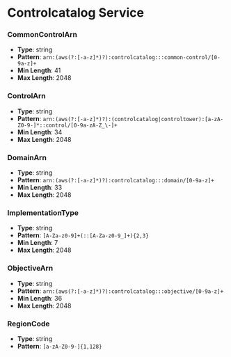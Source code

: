 # Controlcatalog Service

### CommonControlArn
- **Type**: string
- **Pattern**: `arn:(aws(?:[-a-z]*)?):controlcatalog:::common-control/[0-9a-z]+`
- **Min Length**: 41
- **Max Length**: 2048

### ControlArn
- **Type**: string
- **Pattern**: `arn:(aws(?:[-a-z]*)?):(controlcatalog|controltower):[a-zA-Z0-9-]*::control/[0-9a-zA-Z_\-]+`
- **Min Length**: 34
- **Max Length**: 2048

### DomainArn
- **Type**: string
- **Pattern**: `arn:(aws(?:[-a-z]*)?):controlcatalog:::domain/[0-9a-z]+`
- **Min Length**: 33
- **Max Length**: 2048

### ImplementationType
- **Type**: string
- **Pattern**: `[A-Za-z0-9]+(::[A-Za-z0-9_]+){2,3}`
- **Min Length**: 7
- **Max Length**: 2048

### ObjectiveArn
- **Type**: string
- **Pattern**: `arn:(aws(?:[-a-z]*)?):controlcatalog:::objective/[0-9a-z]+`
- **Min Length**: 36
- **Max Length**: 2048

### RegionCode
- **Type**: string
- **Pattern**: `[a-zA-Z0-9-]{1,128}`

